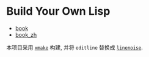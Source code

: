 # Build Your Own Lisp

 * [book](https://github.com/justinmeiners/lisp-interpreter)
 * [book_zh](https://ksco.gitbooks.io/build-your-own-lisp/content/)

本项目采用 [`xmake`](https://xmake.io/) 构建, 并将 `editline` 替换成 [`linenoise`](https://github.com/antirez/linenoise).
